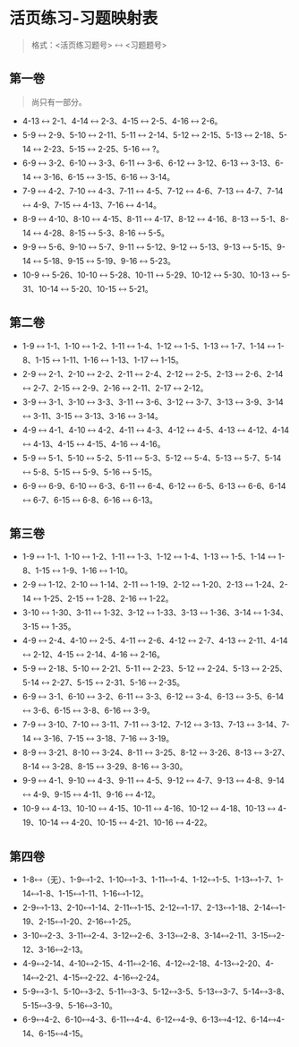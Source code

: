 # 活页练习-习题映射表

> 格式：<活页练习题号> 🡘 <习题题号>

## 第一卷

> 尚只有一部分。

- 4-13 🡘 2-1、4-14 🡘 2-3、4-15 🡘 2-5、4-16 🡘 2-6。
- 5-9 🡘 2-9、5-10 🡘 2-11、5-11 🡘 2-14、5-12 🡘 2-15、5-13 🡘 2-18、5-14 🡘 2-23、5-15 🡘 2-25、5-16 🡘 ?。
- 6-9 🡘 3-2、6-10 🡘 3-3、6-11 🡘 3-6、6-12 🡘 3-12、6-13 🡘 3-13、6-14 🡘 3-16、6-15 🡘 3-15、6-16 🡘 3-14。
- 7-9 🡘 4-2、7-10 🡘 4-3、7-11 🡘 4-5、7-12 🡘 4-6、7-13 🡘 4-7、7-14 🡘 4-9、7-15 🡘 4-13、7-16 🡘 4-14。
- 8-9 🡘 4-10、8-10 🡘 4-15、8-11 🡘 4-17、8-12 🡘 4-16、8-13 🡘 5-1、8-14 🡘 4-28、8-15 🡘 5-3、8-16 🡘 5-5。
- 9-9 🡘 5-6、9-10 🡘 5-7、9-11 🡘 5-12、9-12 🡘 5-13、9-13 🡘 5-15、9-14 🡘 5-18、9-15 🡘 5-19、9-16 🡘 5-23。
- 10-9 🡘 5-26、10-10 🡘 5-28、10-11 🡘 5-29、10-12 🡘 5-30、10-13 🡘 5-31、10-14 🡘 5-20、10-15 🡘 5-21。

## 第二卷

- 1-9 🡘 1-1、1-10 🡘 1-2、1-11 🡘 1-4、1-12 🡘 1-5、1-13 🡘 1-7、1-14 🡘 1-8、1-15 🡘 1-11、1-16 🡘 1-13、1-17 🡘 1-15。
- 2-9 🡘 2-1、2-10 🡘 2-2、2-11 🡘 2-4、2-12 🡘 2-5、2-13 🡘 2-6、2-14 🡘 2-7、2-15 🡘 2-9、2-16 🡘 2-11、2-17 🡘 2-12。
- 3-9 🡘 3-1、3-10 🡘 3-3、3-11 🡘 3-6、3-12 🡘 3-7、3-13 🡘 3-9、3-14 🡘 3-11、3-15 🡘 3-13、3-16 🡘 3-14。
- 4-9 🡘 4-1、4-10 🡘 4-2、4-11 🡘 4-3、4-12 🡘 4-5、4-13 🡘 4-12、4-14 🡘 4-13、4-15 🡘 4-15、4-16 🡘 4-16。
- 5-9 🡘 5-1、5-10 🡘 5-2、5-11 🡘 5-3、5-12 🡘 5-4、5-13 🡘 5-7、5-14 🡘 5-8、5-15 🡘 5-9、5-16 🡘 5-15。
- 6-9 🡘 6-9、6-10 🡘 6-3、6-11 🡘 6-4、6-12 🡘 6-5、6-13 🡘 6-6、6-14 🡘 6-7、6-15 🡘 6-8、6-16 🡘 6-13。

## 第三卷

- 1-9 🡘 1-1、1-10 🡘 1-2、1-11 🡘 1-3、1-12 🡘 1-4、1-13 🡘 1-5、1-14 🡘 1-8、1-15 🡘 1-9、1-16 🡘 1-10。
- 2-9 🡘 1-12、2-10 🡘 1-14、2-11 🡘 1-19、2-12 🡘 1-20、2-13 🡘 1-24、2-14 🡘 1-25、2-15 🡘 1-28、2-16 🡘 1-22。
- 3-10 🡘 1-30、3-11 🡘 1-32、3-12 🡘 1-33、3-13 🡘 1-36、3-14 🡘 1-34、3-15 🡘 1-35。
- 4-9 🡘 2-4、4-10 🡘 2-5、4-11 🡘 2-6、4-12 🡘 2-7、4-13 🡘 2-11、4-14 🡘 2-12、4-15 🡘 2-14、4-16 🡘 2-16。
- 5-9 🡘 2-18、5-10 🡘 2-21、5-11 🡘 2-23、5-12 🡘 2-24、5-13 🡘 2-25、5-14 🡘 2-27、5-15 🡘 2-31、5-16 🡘 2-35。
- 6-9 🡘 3-1、6-10 🡘 3-2、6-11 🡘 3-3、6-12 🡘 3-4、6-13 🡘 3-5、6-14 🡘 3-6、6-15 🡘 3-8、6-16 🡘 3-9。
- 7-9 🡘 3-10、7-10 🡘 3-11、7-11 🡘 3-12、7-12 🡘 3-13、7-13 🡘 3-14、7-14 🡘 3-16、7-15 🡘 3-18、7-16 🡘 3-19。
- 8-9 🡘 3-21、8-10 🡘 3-24、8-11 🡘 3-25、8-12 🡘 3-26、8-13 🡘 3-27、8-14 🡘 3-28、8-15 🡘 3-29、8-16 🡘 3-30。
- 9-9 🡘 4-1、9-10 🡘 4-3、9-11 🡘 4-5、9-12 🡘 4-7、9-13 🡘 4-8、9-14 🡘 4-9、9-15 🡘 4-11、9-16 🡘 4-12。
- 10-9 🡘 4-13、10-10 🡘 4-15、10-11 🡘 4-16、10-12 🡘 4-18、10-13 🡘 4-19、10-14 🡘 4-20、10-15 🡘 4-21、10-16 🡘 4-22。

## 第四卷

- 1-8🡘（无）、1-9🡘1-2、1-10🡘1-3、1-11🡘1-4、1-12🡘1-5、1-13🡘1-7、1-14🡘1-8、1-15🡘1-11、1-16🡘1-12。
- 2-9🡘1-13、2-10🡘1-14、2-11🡘1-15、2-12🡘1-17、2-13🡘1-18、2-14🡘1-19、2-15🡘1-20、2-16🡘1-25。
- 3-10🡘2-3、3-11🡘2-4、3-12🡘2-6、3-13🡘2-8、3-14🡘2-11、3-15🡘2-12、3-16🡘2-13。
- 4-9🡘2-14、4-10🡘2-15、4-11🡘2-16、4-12🡘2-18、4-13🡘2-20、4-14🡘2-21、4-15🡘2-22、4-16🡘2-24。
- 5-9🡘3-1、5-10🡘3-2、5-11🡘3-3、5-12🡘3-5、5-13🡘3-7、5-14🡘3-8、5-15🡘3-9、5-16🡘3-10。
- 6-9🡘4-2、6-10🡘4-3、6-11🡘4-4、6-12🡘4-9、6-13🡘4-12、6-14🡘4-14、6-15🡘4-15。
